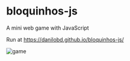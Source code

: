 # bloquinhos-js

A mini web game with JavaScript

Run at https://danilobd.github.io/bloquinhos-js/

![game](https://user-images.githubusercontent.com/16763395/68485327-e35c3700-021d-11ea-959b-837924c14524.png)

